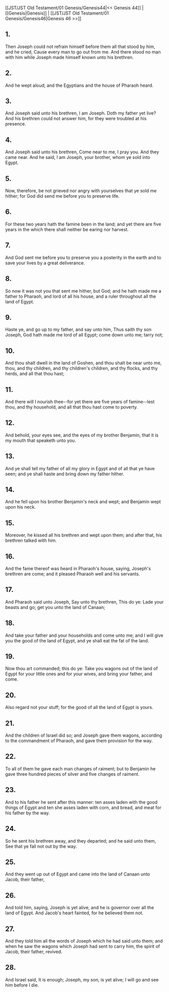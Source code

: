 [[JST/JST Old Testament/01 Genesis/Genesis44|<< Genesis 44]] | [[Genesis|Genesis]] | [[JST/JST Old Testament/01 Genesis/Genesis46|Genesis 46 >>]]
## 1.
Then Joseph could not refrain himself before them all that stood by him, and he cried, Cause every man to go out from me. And there stood no man with him while Joseph made himself known unto his brethren.
## 2.
And he wept aloud; and the Egyptians and the house of Pharaoh heard.
## 3.
And Joseph said unto his brethren, I am Joseph. Doth my father yet live? And his brethren could not answer him, for they were troubled at his presence.
## 4.
And Joseph said unto his brethren, Come near to me, I pray you. And they came near. And he said, I am Joseph, your brother, whom ye sold into Egypt.
## 5.
Now, therefore, be not grieved nor angry with yourselves that ye sold me hither; for God did send me before you to preserve life.
## 6.
For these two years hath the famine been in the land; and yet there are five years in the which there shall neither be earing nor harvest.
## 7.
And God sent me before you to preserve you a posterity in the earth and to save your lives by a great deliverance.
## 8.
So now it was not you that sent me hither, but God; and he hath made me a father to Pharaoh, and lord of all his house, and a ruler throughout all the land of Egypt.
## 9.
Haste ye, and go up to my father, and say unto him, Thus saith thy son Joseph, God hath made me lord of all Egypt; come down unto me; tarry not;
## 10.
And thou shalt dwell in the land of Goshen, and thou shalt be near unto me, thou, and thy children, and thy children\'s children, and thy flocks, and thy herds, and all that thou hast;
## 11.
And there will I nourish thee\--for yet there are five years of famine\--lest thou, and thy household, and all that thou hast come to poverty.
## 12.
And behold, your eyes see, and the eyes of my brother Benjamin, that it is my mouth that speaketh unto you.
## 13.
And ye shall tell my father of all my glory in Egypt and of all that ye have seen; and ye shall haste and bring down my father hither.
## 14.
And he fell upon his brother Benjamin\'s neck and wept; and Benjamin wept upon his neck.
## 15.
Moreover, he kissed all his brethren and wept upon them; and after that, his brethren talked with him.
## 16.
And the fame thereof was heard in Pharaoh\'s house, saying, Joseph\'s brethren are come; and it pleased Pharaoh well and his servants.
## 17.
And Pharaoh said unto Joseph, Say unto thy brethren, This do ye: Lade your beasts and go; get you unto the land of Canaan;
## 18.
And take your father and your households and come unto me; and I will give you the good of the land of Egypt, and ye shall eat the fat of the land.
## 19.
Now thou art commanded; this do ye: Take you wagons out of the land of Egypt for your little ones and for your wives, and bring your father, and come.
## 20.
Also regard not your stuff; for the good of all the land of Egypt is yours.
## 21.
And the children of Israel did so; and Joseph gave them wagons, according to the commandment of Pharaoh, and gave them provision for the way.
## 22.
To all of them he gave each man changes of raiment; but to Benjamin he gave three hundred pieces of silver and five changes of raiment.
## 23.
And to his father he sent after this manner: ten asses laden with the good things of Egypt and ten she asses laden with corn, and bread, and meat for his father by the way.
## 24.
So he sent his brethren away, and they departed; and he said unto them, See that ye fall not out by the way.
## 25.
And they went up out of Egypt and came into the land of Canaan unto Jacob, their father,
## 26.
And told him, saying, Joseph is yet alive, and he is governor over all the land of Egypt. And Jacob\'s heart fainted, for he believed them not.
## 27.
And they told him all the words of Joseph which he had said unto them; and when he saw the wagons which Joseph had sent to carry him, the spirit of Jacob, their father, revived.
## 28.
And Israel said, It is enough; Joseph, my son, is yet alive; I will go and see him before I die.


